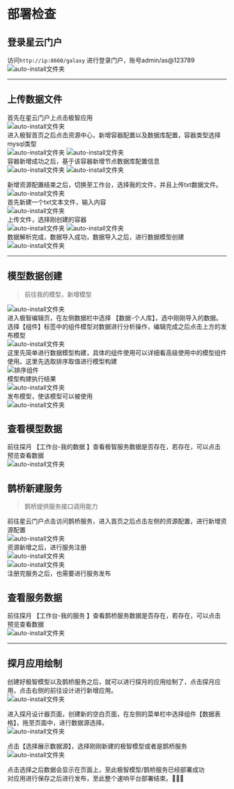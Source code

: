 # 部署检查

## 登录星云门户

访问`http://ip:8660/galaxy` 进行登录门户，账号admin/as@123789  
 ![auto-install文件夹](images/install/12.png)
 
--- 
 
## 上传数据文件

首先在星云门户上点击极智应用  
 ![auto-install文件夹](images/install/13.png)  
 进入极智首页之后点击资源中心，新增容器配置以及数据库配置，容器类型选择mysql类型  
  ![auto-install文件夹](images/install/14.png)
  ![auto-install文件夹](images/install/15.png)  
 容器新增成功之后，基于该容器新增节点数据库配置信息  
  ![auto-install文件夹](images/install/16.png)
  ![auto-install文件夹](images/install/17.png)
  
 新增资源配置结束之后，切换至工作台，选择我的文件，并且上传txt数据文件。  
  ![auto-install文件夹](images/install/19.png)  
 首先新建一个txt文本文件，输入内容  
  ![auto-install文件夹](images/install/18.png)  
 上传文件，选择刚创建的容器  
  ![auto-install文件夹](images/install/20.png)
  ![auto-install文件夹](images/install/21.png)  
数据解析完成，数据导入成功，数据导入之后，进行数据模型创建  
  ![auto-install文件夹](images/install/22.png)  
  
---

## 模型数据创建
  
> 前往我的模型，新增模型 

![auto-install文件夹](images/install/23.png)  
进入极智编辑页，在左侧数据栏中选择 【数据-个人库】，选中刚刚导入的数据。选择【组件】标签中的组件模型对数据进行分析操作，编辑完成之后点击上方的发布模型  
![auto-install文件夹](images/install/24.png)  
这里先简单进行数据模型构建，具体的组件使用可以详细看高级使用中的模型组件使用。这里先选取排序取值进行模型构建  
![排序组件](images/install/25.png)  
模型构建执行结果  
![auto-install文件夹](images/install/26.png)  
发布模型，使该模型可以被使用  
![auto-install文件夹](images/install/27.png)  

## 查看模型数据

前往探月 【工作台-我的数据 】查看极智服务数据是否存在，若存在，可以点击预览查看数据  
![auto-install文件夹](images/install/28.png)  
## 鹊桥新建服务
> 鹊桥提供服务接口调用能力

前往星云门户点击访问鹊桥服务，进入首页之后点击左侧的资源配置，进行新增资源配置  
![auto-install文件夹](images/install/mpbd1.png)  
资源新增之后，进行服务注册  
![auto-install文件夹](images/install/mpbd2.png)  
![auto-install文件夹](images/install/mpbd3.png)  
注册完服务之后，也需要进行服务发布  

## 查看服务数据

前往探月 【工作台-我的服务 】查看鹊桥服务数据是否存在，若存在，可以点击预览查看数据  
![auto-install文件夹](images/install/mpbd4.png)

---

## 探月应用绘制

创建好极智模型以及鹊桥服务之后，就可以进行探月的应用绘制了，点击探月应用，点击右侧的前往设计进行新增应用。  
![auto-install文件夹](images/install/moon1.png)

进入探月设计器页面，创建新的空白页面，在左侧的菜单栏中选择组件【数据表格】，拖至页面中，进行数据源选择。  
![auto-install文件夹](images/install/moon2.png)

点击【选择展示数据源】，选择刚刚新建的极智模型或者是鹊桥服务  
![auto-install文件夹](images/install/moon3.png)

点击选择之后数据会显示在页面上，至此极智模型/鹊桥服务已经部署成功  
对应用进行保存之后进行发布，至此整个速响平台部署结束。🎇🎇🎇  



 
  